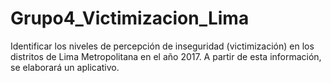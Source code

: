 # Grupo4_Victimizacion_Lima
Identificar los niveles de percepción de inseguridad (victimización) en los distritos de Lima Metropolitana en el año 2017. A partir de esta información, se elaborará un aplicativo.
